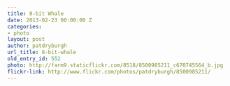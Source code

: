 ```yaml
---
title: 8-bit Whale
date: 2013-02-23 00:00:00 Z
categories:
- photo
layout: post
author: patdryburgh
url_title: 8-bit-whale
old_entry_id: 552
photo: http://farm9.staticflickr.com/8518/8500985211_c670745564_b.jpg
flickr-link: http://www.flickr.com/photos/patdryburgh/8500985211/
---
```


